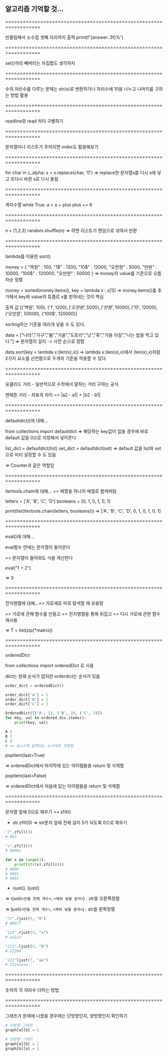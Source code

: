 ## 알고리즘 기억할 것...

==================================================================

반올림해서 소수점 셋째 자리까지 출력
print(f'{answer:.3f}%')

==================================================================

set()끼리 빼버리는 차집합도 생각하자

==================================================================

수의 자리수를 다루는 문제는 str(x)로 변환하거나 자리수에 10을 나누고 나머지를 구하는 방법 활용

==================================================================

readline랑 read 차이 구별하기

==================================================================

문자열이나 리스트가 주어지면 index도 활용해보기

==================================================================

for char in c_alpha:
    s = s.replace(char, '0')
=> replace한 문자열s를 다시 s에 넣고 또다시 바뀐 s로 다시 돌림

==================================================================

계차수열
while True:
        a = a + plus
        plus += 6

==================================================================

n = [1,2,3]
random.shuffle(n) => 하면 리스트가 랜덤으로 섞여서 반환

==================================================================

lambda를 이용한 sort()

money = { "백원" : 100, "1$" : 1200, "10$" : 12000, "오천원" : 5000, "만원" : 10000, "100$" : 120000, "오만원" : 50000 }
=> money의 value를 기준으로 오름차순 정렬

money = sorted(money.items(), key = lambda x : x[1]) 
=> money.items()를 추가해서 key와 value의 튜플로 x를 받아내는 것이 핵심

출력 값 
[('백원', 100), ('1$', 1200), ('오천원', 5000), ('만원', 10000), ('10$', 12000), ('오만원', 50000), ('100$', 120000)]

sorting하는 기준을 여러개 넣을 수 도 있다.

data = ["나라","가구","봄","가을","도토리","낫","혹","가을 아침","나는 밥을 먹고 있다."]
=> 문자열의 길이 -> 사전 순으로 정렬

data.sort(key = lambda x:(len(x),x))
=> lambda x:(len(x),x)에서 (len(x),x)처럼 2가지 요소를 선언함으로 두개의 기준을 적용할 수 있다.

==================================================================

유클리드 거리 - 일반적으로 수학에서 말하는 거리 구하는 공식

맨해튼 거리 - 좌표의 차이 => |a2 - a1| + |b2 - b1|

==================================================================

defaultdict()에 대해... 

from collections import defaultdict
=> 해당하는 key값이 없을 경우에 바로 default 값을 0으로 지정해서 넣어준다

list_dict = defaultdict(list)
set_dict = defaultdict(set)
=> default 값을 list와 set으로 미리 설정할 수 도 있음

=> Counter과 같은 역할임 

==================================================================

itertools.chain에 대해...
=> 배열을 하나의 배열로 합쳐버림

letters = ['A', 'B', 'C', 'D']
booleans = [0, 1, 0, 1, 0, 1]

print(list(itertools.chain(letters, booleans)))
=> ['A', 'B', 'C', 'D', 0, 1, 0, 1, 0, 1]

==================================================================

eval()에 대해...

eval함수 안에는 문자열이 들어온다

=> 문자열이 들어와도 식을 계산한다

eval("1 + 2")

=> 3

==================================================================

전치행렬에 대해...=> 가로세로 따로 탐색할 때 유용함

=> 가로에 관해 함수를 만들고 => 전치행렬을 통해 뒤집고 => 다시 가로에 관한 함수 재사용

=> T = list(zip(*matrix))

==================================================================

orderedDict

from collections import orderedDict 로 사용

dict는 원래 순서가 없지만 orderdict는 순서가 있음

```python
order_dict = orderedDict()

order_dict['A'] = 1
order_dict['B'] = 2
order_dict['C'] = 3

OrderedDict([('A', 1), ('B', 2), ('C', 3)])
for key, val in ordered_dic.items():
	print(key, val)

A 1
B 2
C 3
# => dict에 입력되는 순서대로 저장됨 
```

popitem(last=True)

=> orderedDict에서 마지막에 있는 아이템들을 return 및 삭제함

popitem(last=False)

=> orderedDict에서 처음에 있는 아이템들을 return 및 삭제함

==================================================================

 문자열 앞에 0으로 채우기 => zfill()

- str.zfill(5) => str문자 앞에 전체 길이 5가 되도록 0으로 채우기

```python
"3".zfill(3)
# 003

"s".zfill(5)
# 0000s

for x in range(3):
    print(str(x).zfill(4))
# 0000
# 0001
# 0002
```

- rjust(), ljust() 

=> rjust(`<만들 전체 개수>`, `<채워 넣을 문자>`) : str을 오른쪽정렬

=> ljust(`<만들 전체 개수>`, `<채워 넣을 문자>`) : str을 왼쪽정렬

```python
"77".rjust(5, "0")
# 00077

"123".rjust(5, "a")
# aa123

"222".ljust(5, "0")
# 22200

"222"ljust(7, "aa")
# 222aaaaa
```

==================================================================

숫자의 각 자리수 더하는 방법

==================================================================

그래프가 문제에 나왔을 경우에는 단방향인지, 양방향인지 확인하기

```python
# 단방향 그래프
graph[a][b] = 1

# 양방향 그래프
graph[a][b] = 1
graph[b][a] = 1
```

